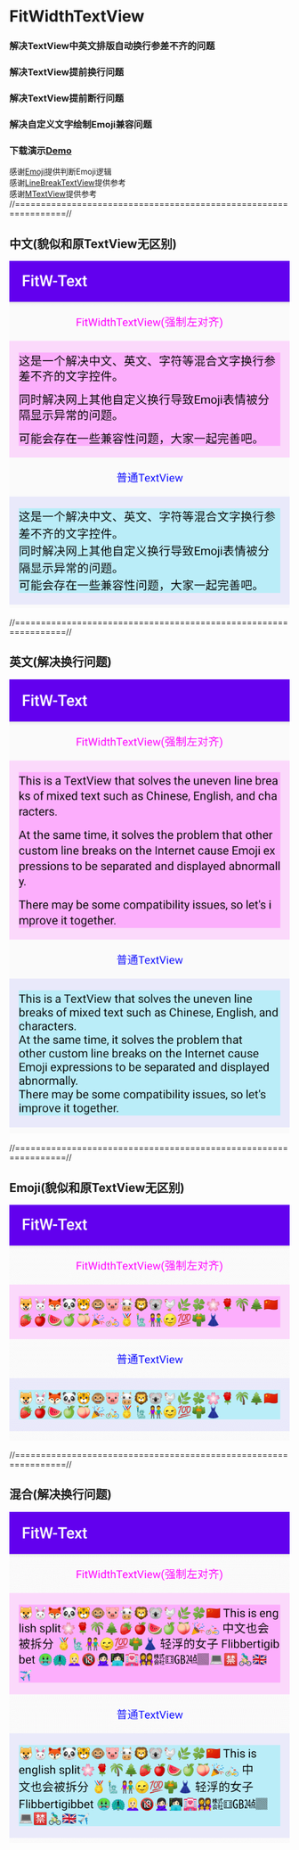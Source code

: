 # FitWidthTextView  
### 解决TextView中英文排版自动换行参差不齐的问题  
### 解决TextView提前换行问题  
### 解决TextView提前断行问题  
### 解决自定义文字绘制Emoji兼容问题  

### 下载演示[Demo](https://raw.githubusercontent.com/Khaos116/FitWidthTextView/master/APK/FitWidthTextView_1.0.0.apk)

感谢[Emoji](https://github.com/vanniktech/Emoji)提供判断Emoji逻辑   
感谢[LineBreakTextView](https://github.com/changer0/LineBreakTextView)提供参考  
感谢[MTextView](https://github.com/yellowcath/MTextView)提供参考  
//================================================================//
##  中文(貌似和原TextView无区别)
![所有效果](https://github.com/Khaos116/FitWidthTextView/blob/master/image/1.png)

//================================================================//
##  英文(解决换行问题)
![聊天Emoji](https://github.com/Khaos116/FitWidthTextView/blob/master/image/2.png)

//================================================================//
##  Emoji(貌似和原TextView无区别)
![封面和压缩](https://github.com/Khaos116/FitWidthTextView/blob/master/image/3.png)

//================================================================//
##  混合(解决换行问题)
![高斯模糊](https://github.com/Khaos116/FitWidthTextView/blob/master/image/4.png)
